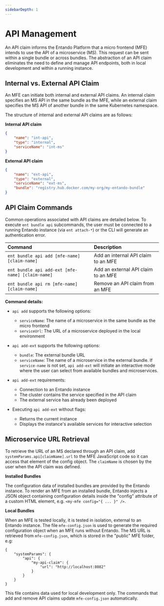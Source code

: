 ```yaml
---
sidebarDepth: 1
---
```



# API Management 

An API claim informs the Entando Platform that a micro frontend (MFE) intends to use the API of a microservice (MS). This request can be sent within a single bundle or across bundles. The abstraction of an API claim eliminates the need to define and manage API endpoints, both in local development and within a running instance.

## Internal vs. External API Claim

An MFE can initiate both internal and external API claims. An internal claim specifies an MS API in the same bundle as the MFE, while an external claim specifies the MS API of another bundle in the same Kubernetes namespace. 

The structure of internal and external API claims are as follows:

**Internal API claim**
``` json
{
    "name": "int-api",
    "type": "internal",
    "serviceName": "int-ms"
}
```
**External API claim**
``` json
{
    "name": "ext-api",
    "type": "external",
    "serviceName": "ext-ms",
    "bundle": "registry.hub.docker.com/my-org/my-entando-bundle"
}
```

## API Claim Commands

Common operations associated with API claims are detailed below. To execute `ent bundle api` subcommands, the user must be connected to a running Entando instance (via `ent attach-*`) or the CLI will generate an authentication error.

| Command | Description
| :- | :-
| `ent bundle api add [mfe-name] [claim-name]` | Add an internal API claim to an MFE
| `ent bundle api add-ext [mfe-name] [claim-name]` | Add an external API claim to an MFE
| `ent bundle api rm [mfe-name] [claim-name]` | Remove an API claim from an MFE

**Command details:**
- `api add` supports the following options:
   - `serviceName`: The name of a microservice in the same bundle as the micro frontend
   - `serviceUrl`: The URL of a microservice deployed in the local environment

- `api add-ext` supports the following options:
   - `bundle`: The external bundle URL
   - `serviceName`: The name of a microservice in the external bundle. If `service-name` is not set, `api add-ext` will initiate an interactive mode where the user can select from available bundles and microservices.

- `api add-ext` requirements:
   - Connection to an Entando instance
   - The cluster contains the service specified in the API claim
   - The external service has already been deployed

- Executing `api add-ext` without flags:
   - Returns the current instance
   - Displays the instance's available services for interactive selection

## Microservice URL Retrieval

To retrieve the URL of an MS declared through an API claim, add `systemParams.api[claimName].url` to the MFE JavaScript code so it can access that element of the config object. The `claimName` is chosen by the user when the API claim was defined.


**Installed Bundles**

The configuration data of installed bundles are provided by the Entando instance. To render an MFE from an installed bundle, Entando injects a JSON object containing configuration details inside the "config" attribute of a custom HTML element, e.g. `<my-mfe config="{ ... }" />`. 


**Local Bundles**

When an MFE is tested locally, it is tested in isolation, external to an Entando instance. The file `mfe-config.json` is used to generate the required configuration object when an MFE runs without Entando. The MS URL is retrieved from `mfe-config.json`, which is stored in the "public" MFE folder, e.g:
```
{
    "systemParams": {
        "api": {
            "my-api-claim": {
                "url": "http://localhost:8082"
            }
        }
    }
}
```

This file contains data used for local development only. The commands that add and remove API claims update `mfe-config.json` automatically.

